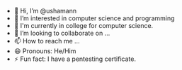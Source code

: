 - 👋 Hi, I’m @ushamann
- 👀 I’m interested in computer science and programming
- 🌱 I'm currently in college for computer science. 
- 💞️ I’m looking to collaborate on ...
- 📫 How to reach me ...
- 😄 Pronouns: He/Him
- ⚡ Fun fact: I have a pentesting certificate.

<!---
ushamann/ushamann is a ✨ special ✨ repository because its `README.md` (this file) appears on your GitHub profile.
You can click the Preview link to take a look at your changes.
--->
